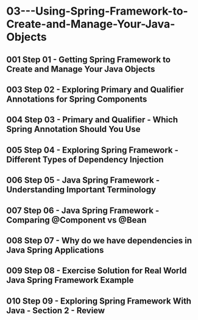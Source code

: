# 03---Using-Spring-Framework-to-Create-and-Manage-Your-Java-Objects

## 001 Step 01 - Getting Spring Framework to Create and Manage Your Java Objects

## 003 Step 02 - Exploring Primary and Qualifier Annotations for Spring Components

## 004 Step 03 - Primary and Qualifier - Which Spring Annotation Should You Use

## 005 Step 04 - Exploring Spring Framework - Different Types of Dependency Injection

## 006 Step 05 - Java Spring Framework - Understanding Important Terminology

## 007 Step 06 - Java Spring Framework - Comparing @Component vs @Bean

## 008 Step 07 - Why do we have dependencies in Java Spring Applications

## 009 Step 08 - Exercise Solution for Real World Java Spring Framework Example

## 010 Step 09 - Exploring Spring Framework With Java - Section 2 - Review
